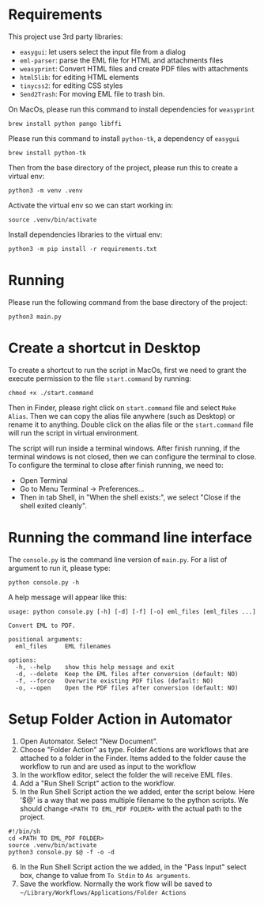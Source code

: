Requirements
===============================================
This project use 3rd party libraries:

- `easygui`: let users select the input file from a dialog
- `eml-parser`: parse the EML file for HTML and attachments files
- `weasyprint`: Convert HTML files and create PDF files with attachments
- `html5lib`: for editing HTML elements
- `tinycss2`: for editing CSS styles
- `Send2Trash`: For moving EML file to trash bin. 


On MacOs, please run this command to install dependencies for `weasyprint`
```
brew install python pango libffi
```

Please run this command to install `python-tk`, a dependency of `easygui`
```
brew install python-tk
```

Then from the base directory of the project, please run this to create a virtual env:
```
python3 -m venv .venv
```

Activate the virtual env so we can start working in:
```
source .venv/bin/activate
```


Install dependencies libraries to the virtual env:
```
python3 -m pip install -r requirements.txt
```

Running
===============================================
Please run the following command from the base directory of the project:
```
python3 main.py
```

Create a shortcut in Desktop 
===============================================
To create a shortcut to run the script in MacOs, first we need to grant the execute permission to the file `start.command` by running:
```
chmod +x ./start.command
```

Then in Finder, please right click on `start.command` file and select `Make Alias`. Then we can copy the alias file anywhere (such as Desktop) or rename it to anything. 
Double click on the alias file or the `start.command` file will run the script in virtual environment.

The script will run inside a terminal windows. After finish running, if the terminal windows is not closed, then we can configure the terminal to close. To configure the terminal to close after finish running, we need to:
- Open Terminal 
- Go to Menu Terminal -> Preferences...
- Then in tab Shell, in "When the shell exists:", we select "Close if the shell exited cleanly". 

Running the command line interface
====================================
The `console.py` is the command line version of `main.py`. For a list of argument to run it, please type:
```
python console.py -h
```

A help message will appear like this:
```
usage: python console.py [-h] [-d] [-f] [-o] eml_files [eml_files ...]

Convert EML to PDF.

positional arguments:
  eml_files     EML filenames

options:
  -h, --help    show this help message and exit
  -d, --delete  Keep the EML files after conversion (default: NO)
  -f, --force   Overwrite existing PDF files (default: NO)
  -o, --open    Open the PDF files after conversion (default: NO)
```

Setup Folder Action in Automator 
====================================
1. Open Automator. Select "New Document".
2. Choose "Folder Action" as type. Folder Actions are workflows that are attached to a folder in the Finder. Items added to the folder cause the workflow to run and are used as input to the workflow
3. In the workflow editor, select the folder the will receive EML files. 
4. Add a "Run Shell Script" action to the workflow. 
5. In the Run Shell Script action the we added, enter the script below. Here '$@' is a way that we pass multiple filename to the python scripts. We should change `<PATH TO EML_PDF FOLDER>` with the actual path to the project. 
```
#!/bin/sh
cd <PATH TO EML_PDF FOLDER>
source .venv/bin/activate
python3 console.py $@ -f -o -d
```

6. In the Run Shell Script action the we added, in the "Pass Input" select box, change to value from `To Stdin` to `As arguments`.
7. Save the workflow. Normally the work flow will be saved to `~/Library/Workflows/Applications/Folder Actions`